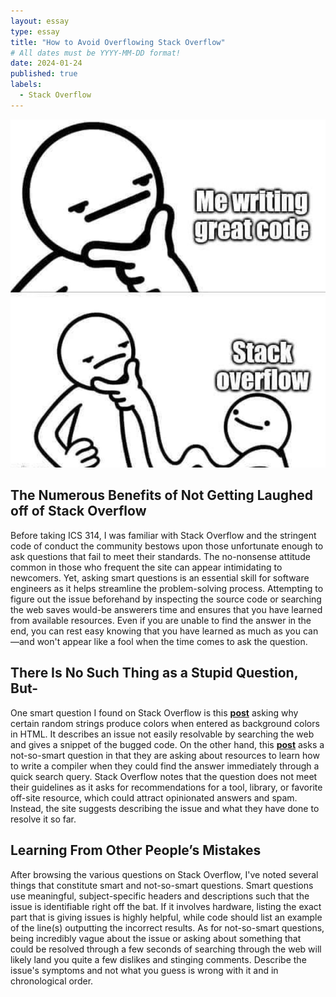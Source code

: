 ```yaml
---
layout: essay
type: essay
title: "How to Avoid Overflowing Stack Overflow"
# All dates must be YYYY-MM-DD format!
date: 2024-01-24
published: true
labels:
  - Stack Overflow
---
```

<p align="center">
  <img src="../img/stack-overflow-meme.jpg" />
</p>

## The Numerous Benefits of Not Getting Laughed off of Stack Overflow

  Before taking ICS 314, I was familiar with Stack Overflow and the stringent code of conduct the community bestows upon those unfortunate enough to ask questions that fail to meet their standards. The no-nonsense attitude common in those who frequent the site can appear intimidating to newcomers. Yet, asking smart questions is an essential skill for software engineers as it helps streamline the problem-solving process. Attempting to figure out the issue beforehand by inspecting the source code or searching the web saves would-be answerers time and ensures that you have learned from available resources. Even if you are unable to find the answer in the end, you can rest easy knowing that you have learned as much as you can—and won't appear like a fool when the time comes to ask the question.

## There Is No Such Thing as a Stupid Question, But-

  One smart question I found on Stack Overflow is this [**post**](https://stackoverflow.com/questions/8318911/why-does-html-think-chucknorris-is-a-color) asking why certain random strings produce colors when entered as background colors in HTML. It describes an issue not easily resolvable by searching the web and gives a snippet of the bugged code. On the other hand, this [**post**](https://stackoverflow.com/questions/1669/learning-to-write-a-compiler) asks a not-so-smart question in that they are asking about resources to learn how to write a compiler when they could find the answer immediately through a quick search query. Stack Overflow notes that the question does not meet their guidelines as it asks for recommendations for a tool, library, or favorite off-site resource, which could attract opinionated answers and spam. Instead, the site suggests describing the issue and what they have done to resolve it so far.

## Learning From Other People’s Mistakes 

  After browsing the various questions on Stack Overflow, I've noted several things that constitute smart and not-so-smart questions. Smart questions use meaningful, subject-specific headers and descriptions such that the issue is identifiable right off the bat. If it involves hardware, listing the exact part that is giving issues is highly helpful, while code should list an example of the line(s) outputting the incorrect results. As for not-so-smart questions, being incredibly vague about the issue or asking about something that could be resolved through a few seconds of searching through the web will likely land you quite a few dislikes and stinging comments. Describe the issue's symptoms and not what you guess is wrong with it and in chronological order.
